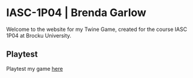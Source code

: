 # IASC-1P04 | Brenda Garlow

Welcome to the website for my Twine Game, created for the course IASC 1P04 at Brocku University.

## Playtest 

Playtest my game [here]()
